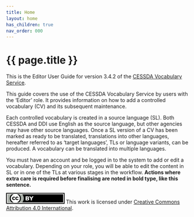 ```yaml
---
title: Home
layout: home
has_children: true
nav_order: 000
---
```


# {{ page.title }}

This is the Editor User Guide for version 3.4.2 of the [CESSDA Vocabulary Service](https://vocabularies.cessda.eu/).

This guide covers the use of the CESSDA Vocabulary Service by users with the ‘Editor’ role.
It provides information on how to add a controlled vocabulary (CV) and its subsequent maintenance.

Each controlled vocabulary is created in a source language (SL).
Both CESSDA and DDI use English as the source language, but other agencies may have other source languages.
Once a SL version of a CV has been marked as ready to be translated, translations into other languages,
hereafter referred to as ‘target languages’, TLs or language variants, can be produced.
A vocabulary can be translated into multiple languages.

You must have an account and be logged in to the system to add or edit a vocabulary.
Depending on your role, you will be able to edit the content in SL or in one of the TLs at various stages in the workflow.
**Actions where extra care is required before finalising are noted in bold type, like this sentence.**

![CC-BY-4.0](images/cc-by.svg "CC-BY-4.0")
This work is licensed under [Creative Commons Attribution 4.0 International](https://creativecommons.org/licenses/by/4.0/).

